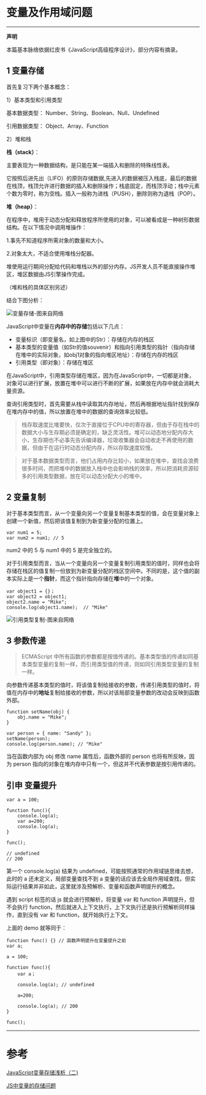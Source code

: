 # 变量及作用域问题
---

**声明** 

本篇基本脉络依据红皮书《JavaScript高级程序设计》，部分内容有摘录。


## 1 变量存储

首先复习下两个基本概念：

1）基本类型和引用类型

基本数据类型： Number、String、Boolean、Null、Undefined

引用数据类型： Object、Array、Function

2）堆和栈

**栈（stack）**：

主要表现为一种数据结构，是只能在某一端插入和删除的特殊线性表。

它按照后进先出（LIFO）的原则存储数据,先进入的数据被压入栈底，最后的数据在栈顶，栈顶允许进行数据的插入和删除操作；栈底固定，而栈顶浮动；栈中元素个数为零时，称为空栈。插入一般称为进栈（PUSH），删除则称为退栈（POP）。

**堆（heap）**：

在程序中，堆用于动态分配和释放程序所使用的对象，可以被看成是一种树形数据结构。在以下情况中调用堆操作：

1.事先不知道程序所需对象的数量和大小。

2.对象太大，不适合使用堆栈分配器。

堆使用运行期间分配给代码和堆栈以外的部分内存。JS开发人员不能直接操作堆区，堆区数据由JS引擎操作完成。

（堆和栈的具体区别另述）

结合下图分析：

![变量存储-图来自网络](https://images2015.cnblogs.com/blog/606186/201511/606186-20151116175218593-917241572.png)

JavaScript中变量在**内存中的存储**包括以下几点：

- 变量标识（即变量名，如上图中的Str）：存储在内存的栈区
- 基本类型的变量值（如Str的值souvenir）和指向引用类型的指针（指向存储在堆中的实际对象，如obj1对象的指向堆区地址）：存储在内存的栈区
- 引用类型（即对象）：存储在堆区

在JavaScript中，引用类型存储在堆区，因为在JavaScript中，一切都是对象，对象可以进行扩展，放置在堆中可以进行不断的扩展，如果放在内存中就会消耗大量资源。

查询引用类型时，首先需要从栈中读取其内存地址，然后再根据地址指针找到保存在堆内存中的值，所以放置在堆中的数据的查询效率比较低。

> 栈存取速度比堆要快，仅次于直接位于CPU中的寄存器，但由于存在栈中的数据大小与生存期必须是确定的，缺乏灵活性。堆可以动态地分配内存大小，生存期也不必事先告诉编译器，垃圾收集器会自动收走不再使用的数据，但由于在运行时动态分配内存，所以存取速度较慢。

> 对于基本数据类型而言，他们占用内存比较小，如果放在堆中，查找会浪费很多时间，而把堆中的数据放入栈中也会影响栈的效率，所以把消耗资源较多的引用类型数据，放在可以动态分配大小的堆中。

## 2 变量复制

对于基本类型而言，从一个变量向另一个变量复制基本类型的值，会在变量对象上创建一个新值，然后把该值复制到为新变量分配的位置上。

	var num1 = 5;
	var num2 = num1; // 5

num2 中的 5 与 num1 中的 5 是完全独立的。

对于引用类型而言，当从一个变量向另一个变量复制引用类型的值时，同样也会将存储在栈区的值复制一份放到为新变量分配的栈区空间中。不同的是，这个值的副本实际上是一个**指针**，而这个指针指向存储在**堆**中的一个对象。

	var object1 = {}；
	var object2 = object1;
	object2.name = "Mike";
	console.log(object1.name);  // "Mike"

![引用类型复制-图来自网络](https://img-blog.csdn.net/20160424000716861?watermark/2/text/aHR0cDovL2Jsb2cuY3Nkbi5uZXQv/font/5a6L5L2T/fontsize/400/fill/I0JBQkFCMA==/dissolve/70/gravity/Center)

## 3 参数传递

> ECMAScript 中所有函数的参数都是按值传递的。基本类型值的传递如同基本类型变量的复制一样，而引用类型值的传递，则如同引用类型变量的复制一样。

向参数传递基本类型的值时，将该值复制给接收的参数，传递引用类型的值时，将值在内存中的**地址**复制给接收的参数，所以对该局部变量参数的改动会反映到函数外部。

	function setName(obj) {
		obj.name = "Mike";
	}
	
	var person = { name: "Sandy" };
	setName(person);
	console.log(person.name); // "Mike"

当在函数内部为 obj 修改 name 属性后，函数外部的 person 也将有所反映，因为 person 指向的对象在堆内存中只有一个，但这并不代表参数是按引用传递的。

## 引申 变量提升

	var a = 100;
	 
	function func(){
	    console.log(a);
	    var a=200;
	    console.log(a);
	}
	 
	func();

	// undefined
	// 200

第一个 console.log(a) 结果为 undefined，可能按照通常的作用域链思维去想，此时的 a 还未定义，局部变量查找不到 a 变量的话应该去全局作用域查找，但实际运行结果并非如此，这里就涉及预解析、变量和函数声明提升的概念。

遇到 script 标签的话 js 就会进行预解析，将变量 var 和 function 声明提升，但不会执行 function，然后就进入上下文执行，上下文执行还是执行预解析同样操作，直到没有 var 和 function，就开始执行上下文。

上面的 demo 就等同于：

	function func() {} // 函数声明提升在变量提升之前
	var a;

	a = 100;

	function func(){
		var a；

	    console.log(a); // undefined

	    a=200;

	    console.log(a); // 200
	}
	 
	func();

---
# 参考

[JavaScript变量存储浅析（二)](https://www.cnblogs.com/souvenir/p/4969565.html)

[JS中变量的存储问题](https://blog.csdn.net/hhthwx/article/details/78146169)
